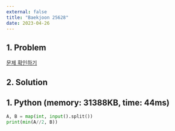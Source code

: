 ```yaml
---
external: false
title: "Baekjoon 25628"
date: 2023-04-26
---
```


## 1. Problem

[문제 확인하기](https://www.acmicpc.net/problem/25628)

## 2. Solution

## 1. Python (memory: 31388KB, time: 44ms)

```python
A, B = map(int, input().split())
print(min(A//2, B))
```
